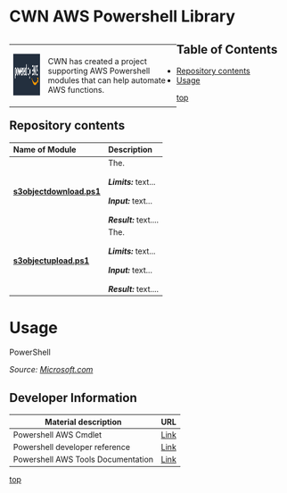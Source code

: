 # <a name="top">CWN AWS Powershell Library</a> 

<table style="width: 300px; float: left;" border="0" cellspacing="0">
<tbody>
  <tr>
    <td>
      <p align="Left"> <img src="./images/poweredby.png" width="195" height="75"> </p></td>
    <td>CWN has created a project supporting AWS Powershell modules that can help automate AWS functions.</td>
 </tr>
</tbody>
</table>

## Table of Contents

- [Repository contents](#repository-contents)
- [Usage](#usage)


[top](#top)

## Repository contents

| Name of Module | Description | 
| :------------- | :----------- | 
| [**s3objectdownload.ps1**](https://github.com/cwnit/toolkits/blob/master/collections/powershell/aws/s3objectdownload.ps1) | The. <br> <br> *__Limits:__* text...   <br><br> *__Input:__* text...  <br> <br> *__Result:__*  text....  |
| [**s3objectupload.ps1**](https://github.com/cwnit/toolkits/blob/master/collections/powershell/aws/s3objectupload.ps1) | The. <br> <br> *__Limits:__* text...   <br><br> *__Input:__* text...  <br> <br> *__Result:__*  text....   |

# Usage
PowerShell 

*Source:  [Microsoft.com](https://docs.microsoft.com/en-us/powershell/scripting/overview?view=powershell-7.2)*

## Developer Information ##
| Material description | URL |
| ---------- | ------------ |
| Powershell AWS Cmdlet | [Link](https://docs.aws.amazon.com/powershell/latest/reference/index.html) |
| Powershell developer reference | [Link](https://devblogs.microsoft.com/scripting/table-of-basic-powershell-commands/) |
| Powershell AWS Tools Documentation | [Link](https://docs.aws.amazon.com/powershell/) |



[top](#top)
